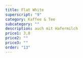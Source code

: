```yaml
---
title: Flat White
superscript: "9"
category: Kaffee & Tee
subcategory: ""
description: auch mit Hafermilch
price1: 3,8
price2: ""
price3: ""
order: "13"
---
```

